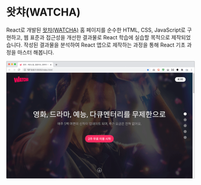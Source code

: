 # 왓챠(WATCHA)

React로 개발된 [왓챠(WATCHA)](https://watcha.com/) 홈 페이지를 순수한 HTML, CSS, JavaScript로 구현하고, 웹 표준과 접근성을 개선한 결과물로
React 학습에 실습할 목적으로 제작되었습니다. 작성된 결과물을 분석하여 React 앱으로 제작하는 과정을 통해 React 기초 과정을 마스터 해봅니다.

![](./_/cover.png)